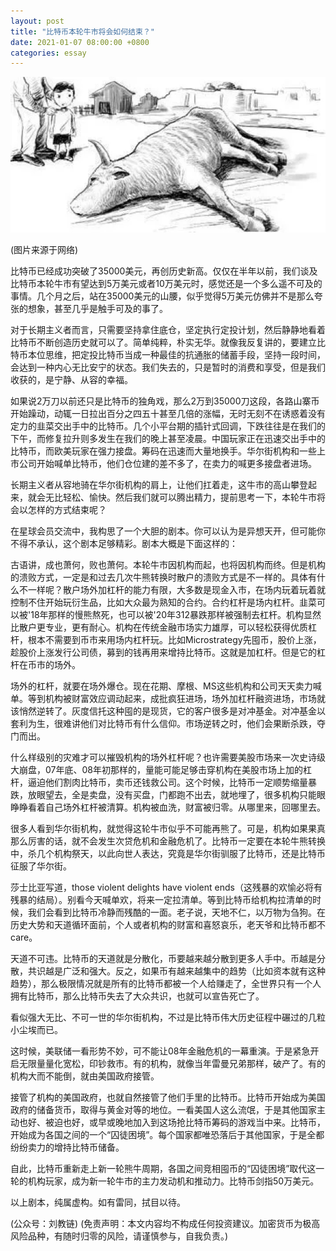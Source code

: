 ```yaml
---
layout: post
title: "比特币本轮牛市将会如何结束？"
date: 2021-01-07 08:00:00 +0800
categories: essay
---
```


![](/images/2021/20210107.jpg)

(图片来源于网络)

比特币已经成功突破了35000美元，再创历史新高。仅仅在半年以前，我们谈及比特币本轮牛市有望达到5万美元或者10万美元时，感觉还是一个多么遥不可及的事情。几个月之后，站在35000美元的山腰，似乎觉得5万美元仿佛并不是那么夸张的想象，甚至几乎是触手可及的事了。

对于长期主义者而言，只需要坚持拿住底仓，坚定执行定投计划，然后静静地看着比特币不断创造历史就可以了。简单纯粹，朴实无华。就像我反复讲的，要建立比特币本位思维，把定投比特币当成一种最佳的抗通胀的储蓄手段，坚持一段时间，会达到一种内心无比安宁的状态。我们失去的，只是暂时的消费和享受，但是我们收获的，是宁静、从容的幸福。

如果说2万刀以前还只是比特币的独角戏，那么2万到35000刀这段，各路山寨币开始躁动，动辄一日拉出百分之四五十甚至几倍的涨幅，无时无刻不在诱惑着没有定力的韭菜交出手中的比特币。几个小平台期的插针式回调，下跌往往是在我们的下午，而修复拉升则多发生在我们的晚上甚至凌晨。中国玩家正在迅速交出手中的比特币，而欧美玩家在强力接盘。筹码在迅速而大量地换手。华尔街机构和一些上市公司开始喊单比特币，他们仓位建的差不多了，在卖力的喊更多接盘者进场。

长期主义者从容地骑在华尔街机构的肩上，让他们扛着走，这牛市的高山攀登起来，就会无比轻松、愉快。然后我们就可以腾出精力，提前思考一下，本轮牛市将会以怎样的方式结束呢？

在星球会员交流中，我构思了一个大胆的剧本。你可以认为是异想天开，但可能你不得不承认，这个剧本足够精彩。剧本大概是下面这样的：

古语讲，成也萧何，败也萧何。本轮牛市因机构而起，也将因机构而终。但是机构的溃败方式，一定是和过去几次牛熊转换时散户的溃败方式是不一样的。具体有什么不一样呢？散户场外加杠杆的能力有限，大多数是现金入市，在场内玩着玩着就控制不住开始玩衍生品，比如大众最为熟知的合约。合约杠杆是场内杠杆。韭菜可以被'18年那样的慢熊熬死，也可以被'20年312暴跌那样被强制去杠杆。机构显然比散户更专业，更有耐心。机构在传统金融市场实力雄厚，可以轻松获得优质杠杆，根本不需要到币市来用场内杠杆玩。比如Microstrategy先囤币，股价上涨，趁股价上涨发行公司债，募到的钱再用来增持比特币。这就是加杠杆。但是它的杠杆在币市的场外。

场外的杠杆，就要在场外爆仓。现在花期、摩根、MS这些机构和公司天天卖力喊单。等到机构被财富效应调动起来，成批疯狂进场，场外加杠杆融资进场，市场就该悄然逆转了。灰度信托这种囤的是现货，它的客户很多是对冲基金。对冲基金以套利为生，很难讲他们对比特币有什么信仰。市场逆转之时，他们会果断杀跌，夺门而出。

什么样级别的灾难才可以摧毁机构的场外杠杆呢？也许需要美股市场来一次史诗级大崩盘，07年底、08年初那样的，量能可能足够击穿机构在美股市场上加的杠杆，逼迫他们割肉比特币，卖币还钱救公司。这个时候，比特币一定顺势缩量暴跌，放眼望去，全是卖盘，没有买盘，门都跑不出去，就地埋了，很多机构只能眼睁睁看着自己场外杠杆被清算。机构被血洗，财富被归零。从哪里来，回哪里去。

很多人看到华尔街机构，就觉得这轮牛市似乎不可能再熊了。可是，机构如果果真那么厉害的话，就不会发生次贷危机和金融危机了。比特币一定要在本轮牛熊转换中，杀几个机构祭天，以此向世人表达，究竟是华尔街驯服了比特币，还是比特币征服了华尔街。

莎士比亚写道，those violent delights have violent ends（这残暴的欢愉必将有残暴的结局）。别看今天喊单欢，将来一定拉清单。等到比特币给机构拉清单的时候，我们会看到比特币冷静而残酷的一面。老子说，天地不仁，以万物为刍狗。在历史大势和天道循环面前，个人或者机构的财富和喜怒哀乐，老天爷和比特币都不care。

天道不可违。比特币的天道就是分散化，币要越来越分散到更多人手中。币越是分散，共识越是广泛和强大。反之，如果币有越来越集中的趋势（比如资本就有这种趋势），那么极限情况就是所有的比特币都被一个人给赚走了，全世界只有一个人拥有比特币，那么比特币失去了大众共识，也就可以宣告死亡了。

看似强大无比、不可一世的华尔街机构，不过是比特币伟大历史征程中碾过的几粒小尘埃而已。

这时候，美联储一看形势不妙，可不能让08年金融危机的一幕重演。于是紧急开启无限量量化宽松，印钞救市。有的机构，就像当年雷曼兄弟那样，破产了。有的机构大而不能倒，就由美国政府接管。

接管了机构的美国政府，也就自然接管了他们手里的比特币。比特币开始成为美国政府的储备货币，取得与黄金对等的地位。一看美国人这么流氓，于是其他国家主动也好、被迫也好，或早或晚地加入到这场抢比特币筹码的游戏当中来。比特币，开始成为各国之间的一个“囚徒困境”。每个国家都唯恐落后于其他国家，于是全都纷纷卖力的增持比特币储备。

自此，比特币重新走上新一轮熊牛周期，各国之间竞相囤币的“囚徒困境”取代这一轮的机构玩家，成为新一轮牛市的主力发动机和推动力。比特币剑指50万美元。

以上剧本，纯属虚构。如有雷同，拭目以待。

(公众号：刘教链)
(免责声明：本文内容均不构成任何投资建议。加密货币为极高风险品种，有随时归零的风险，请谨慎参与，自我负责。)
